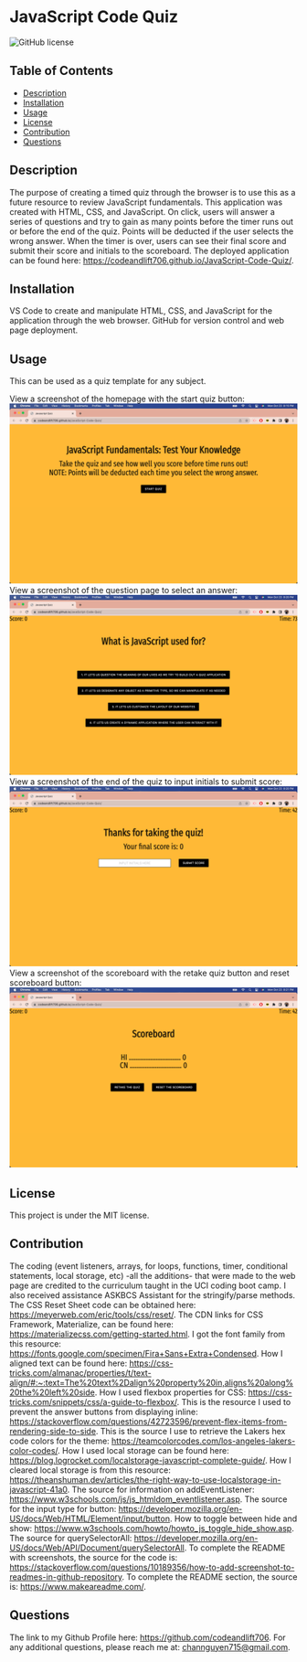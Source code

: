 # JavaScript Code Quiz
![GitHub license](https://img.shields.io/badge/license-MIT-blue.svg)

## Table of Contents
- [Description](#description)
- [Installation](#installation)
- [Usage](#usage)
- [License](#license)
- [Contribution](#contribution)
- [Questions](#questions)

## Description
The purpose of creating a timed quiz through the browser is to use this as a future resource to review JavaScript fundamentals. This application was created with HTML, CSS, and JavaScript. On click, users will answer a series of questions and try to gain as many points before the timer runs out or before the end of the quiz. Points will be deducted if the user selects the wrong answer. When the timer is over, users can see their final score and submit their score and initials to the scoreboard. The deployed application can be found here: https://codeandlift706.github.io/JavaScript-Code-Quiz/.

## Installation
VS Code to create and manipulate HTML, CSS, and JavaScript for the application through the web browser. GitHub for version control and web page deployment.

## Usage
This can be used as a quiz template for any subject.

View a screenshot of the homepage with the start quiz button:
![Screenshot](assets/images/QuizPageScreenshot.png)
View a screenshot of the question page to select an answer:
![Screenshot](assets/images/QuizPage2Screenshot.png)
View a screenshot of the end of the quiz to input initials to submit score:
![Screenshot](assets/images/QuizPage3Screenshot.png)
View a screenshot of the scoreboard with the retake quiz button and reset scoreboard button:
![Screenshot](assets/images/QuizPage4Screenshot.png)

## License
This project is under the MIT license.

## Contribution
The coding (event listeners, arrays, for loops, functions, timer, conditional statements, local storage, etc) -all the additions- that were made to the web page are credited to the curriculum taught in the UCI coding boot camp. I also received assistance ASKBCS Assistant for the stringify/parse methods.
The CSS Reset Sheet code can be obtained here: https://meyerweb.com/eric/tools/css/reset/. 
The CDN links for CSS Framework, Materialize, can be found here: https://materializecss.com/getting-started.html. 
I got the font family from this resource: https://fonts.google.com/specimen/Fira+Sans+Extra+Condensed.
How I aligned text can be found here: https://css-tricks.com/almanac/properties/t/text-align/#:~:text=The%20text%2Dalign%20property%20in,aligns%20along%20the%20left%20side.
How I used flexbox properties for CSS: https://css-tricks.com/snippets/css/a-guide-to-flexbox/.
This is the resource I used to prevent the answer buttons from displaying inline: https://stackoverflow.com/questions/42723596/prevent-flex-items-from-rendering-side-to-side.
This is the source I use to retrieve the Lakers hex code colors for the theme: https://teamcolorcodes.com/los-angeles-lakers-color-codes/.
How I used local storage can be found here: https://blog.logrocket.com/localstorage-javascript-complete-guide/.
How I cleared local storage is from this resource: https://theanshuman.dev/articles/the-right-way-to-use-localstorage-in-javascript-41a0.
The source for information on addEventListener: https://www.w3schools.com/js/js_htmldom_eventlistener.asp.
The source for the input type for button: https://developer.mozilla.org/en-US/docs/Web/HTML/Element/input/button.
How to toggle between hide and show: https://www.w3schools.com/howto/howto_js_toggle_hide_show.asp.
The source for querySelectorAll: https://developer.mozilla.org/en-US/docs/Web/API/Document/querySelectorAll.
To complete the README with screenshots, the source for the code is: https://stackoverflow.com/questions/10189356/how-to-add-screenshot-to-readmes-in-github-repository. 
To complete the README section, the source is: https://www.makeareadme.com/. 

## Questions
The link to my Github Profile here: https://github.com/codeandlift706.
For any additional questions, please reach me at: channguyen715@gmail.com.

